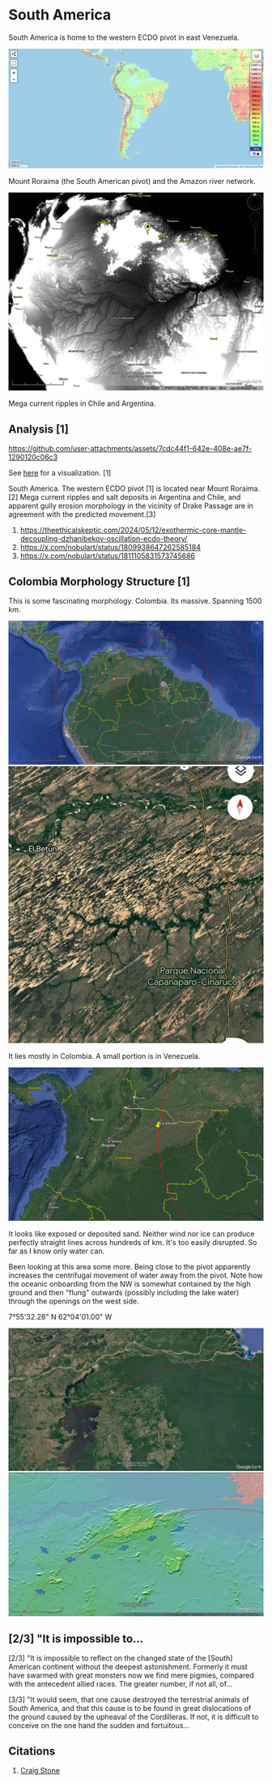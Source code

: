 # South America

South America is home to the western ECDO pivot in east Venezuela.

![](img/south-america-elevation.png)

Mount Roraima (the South American pivot) and the Amazon river network.

![](img/sa-elev.jpg)

Mega current ripples in Chile and Argentina.

## Analysis [1]

https://github.com/user-attachments/assets/7cdc44f1-642e-408e-ae7f-1290120c06c3

See [here](https://github.com/sovrynn/ecdo/tree/master/6-LITERATURE-MEDIA/nobulart/ecdo-visualizations) for a visualization. [1]

South America. The western ECDO pivot [1] is located near Mount Roraima.[2] Mega current ripples and salt deposits in Argentina and Chile, and apparent gully erosion morphology in the vicinity of Drake Passage are in agreement with the predicted movement.[3]
1. https://theethicalskeptic.com/2024/05/12/exothermic-core-mantle-decoupling-dzhanibekov-oscillation-ecdo-theory/
2. https://x.com/nobulart/status/1809938647262585184
3. https://x.com/nobulart/status/1811105831573745686

## Colombia Morphology Structure [1]

This is some fascinating morphology. Colombia. Its massive. Spanning 1500 km.

![](img/colombia1.jpg)
![](img/colombia2.jpg)

It lies mostly in Colombia. A small portion is in Venezuela.

![](img/colombia3.jpg)

It looks like exposed or deposited sand. Neither wind nor ice can produce perfectly straight lines across hundreds of km. It's too easily disrupted. So far as I know only water can.

Been looking at this area some more. Being close to the pivot apparently increases the centrifugal movement of water away from the pivot. Note how the oceanic onboarding from the NW is somewhat contained by the high ground and then "flung" outwards (possibly including the lake water) through the openings on the west side. 

7°55'32.28" N  62°04'01.00" W

![](img/colombia4.png)
![](img/colombia5.jpg)

## [2/3] "It is impossible to...

[2/3] "It is impossible to reflect on the changed state of the [South] American continent without the deepest astonishment. Formerly it must have swarmed with great monsters now we find mere pigmies, compared with the antecedent allied races. The greater number, if not all, of…

[3/3] "It would seem, that one cause destroyed the terrestrial animals of South America, and that this cause is to be found in great dislocations of the ground caused by the upheaval of the Cordilleras. If not, it is difficult to conceive on the one hand the sudden and fortuitous…

## Citations

1. [Craig Stone](https://nobulart.com)
